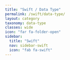 ```yaml
---
title: "Swift / Data Type"
permalink: /swift/data-type/
layout: category
taxonomy: data-type
classes: wide
icon: "far fa-folder-open"
sidebar:
  title: "Swift"
  nav: sidebar-swift
  icon: "fab fa-swift"
---
```

